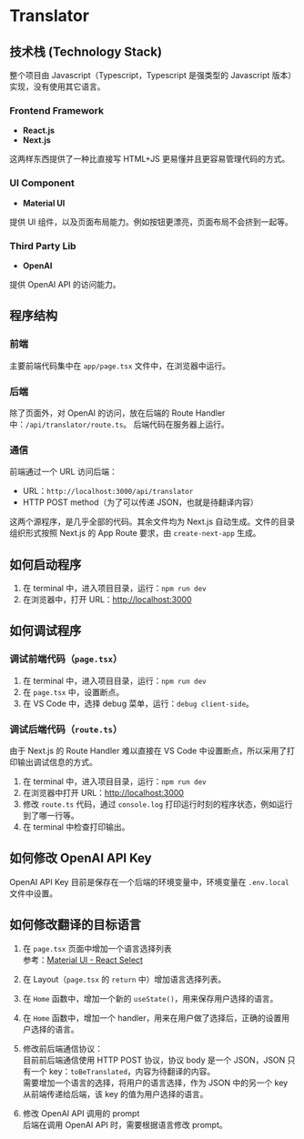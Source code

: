 # Translator

## 技术栈 (Technology Stack)
整个项目由 Javascript（Typescript，Typescript 是强类型的 Javascript 版本）实现，没有使用其它语言。

### Frontend Framework
- **React.js**
- **Next.js**

这两样东西提供了一种比直接写 HTML+JS 更易懂并且更容易管理代码的方式。

### UI Component
- **Material UI**

提供 UI 组件，以及页面布局能力。例如按钮更漂亮，页面布局不会挤到一起等。

### Third Party Lib
- **OpenAI**

提供 OpenAI API 的访问能力。

## 程序结构

### 前端
主要前端代码集中在 `app/page.tsx` 文件中，在浏览器中运行。

### 后端
除了页面外，对 OpenAI 的访问，放在后端的 Route Handler 中：`/api/translator/route.ts`。
后端代码在服务器上运行。

### 通信
前端通过一个 URL 访问后端：
- URL：`http://localhost:3000/api/translator`
- HTTP POST method（为了可以传递 JSON，也就是待翻译内容）

这两个源程序，是几乎全部的代码。其余文件均为 Next.js 自动生成。文件的目录组织形式按照 Next.js 的 App Route 要求，由 `create-next-app` 生成。

## 如何启动程序

1. 在 terminal 中，进入项目目录，运行：`npm run dev`
2. 在浏览器中，打开 URL：[http://localhost:3000](http://localhost:3000)

## 如何调试程序  

### 调试前端代码（`page.tsx`）

1. 在 terminal 中，进入项目目录，运行：`npm run dev`
2. 在 `page.tsx` 中，设置断点。
3. 在 VS Code 中，选择 debug 菜单，运行：`debug client-side`。

### 调试后端代码（`route.ts`）

由于 Next.js 的 Route Handler 难以直接在 VS Code 中设置断点，所以采用了打印输出调试信息的方式。

1. 在 terminal 中，进入项目目录，运行：`npm run dev`
2. 在浏览器中打开 URL：[http://localhost:3000](http://localhost:3000)
3. 修改 `route.ts` 代码，通过 `console.log` 打印运行时刻的程序状态，例如运行到了哪一行等。
4. 在 terminal 中检查打印输出。

## 如何修改 OpenAI API Key

OpenAI API Key 目前是保存在一个后端的环境变量中，环境变量在 `.env.local` 文件中设置。

## 如何修改翻译的目标语言

1. 在 `page.tsx` 页面中增加一个语言选择列表  
   参考：[Material UI - React Select](https://mui.com/material-ui/react-select/)

2. 在 Layout（`page.tsx` 的 `return` 中）增加语言选择列表。

3. 在 `Home` 函数中，增加一个新的 `useState()`，用来保存用户选择的语言。

4. 在 `Home` 函数中，增加一个 handler，用来在用户做了选择后，正确的设置用户选择的语言。

5. 修改前后端通信协议：  
   目前前后端通信使用 HTTP POST 协议，协议 body 是一个 JSON，JSON 只有一个 key：`toBeTranslated`，内容为待翻译的内容。  
   需要增加一个语言的选择，将用户的语言选择，作为 JSON 中的另一个 key 从前端传递给后端，该 key 的值为用户选择的语言。

6. 修改 OpenAI API 调用的 prompt  
   后端在调用 OpenAI API 时，需要根据语言修改 prompt。
